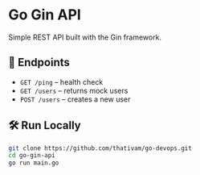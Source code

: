 # Go Gin API

Simple REST API built with the Gin framework.

## 🚀 Endpoints

- `GET /ping` – health check
- `GET /users` – returns mock users
- `POST /users` – creates a new user

## 🛠️ Run Locally

```bash
git clone https://github.com/thativam/go-devops.git
cd go-gin-api
go run main.go
```
